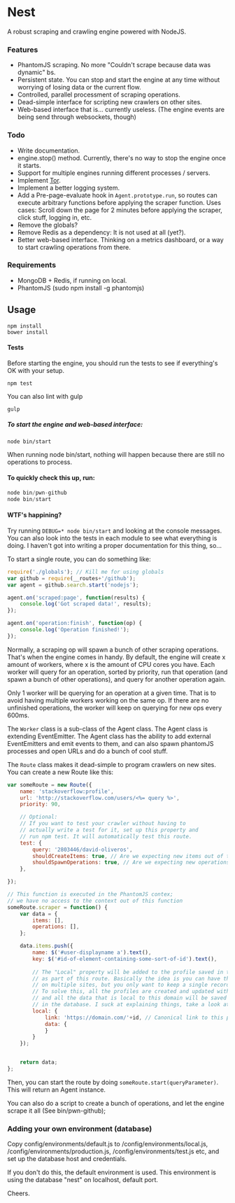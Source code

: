 Nest
==============

A robust scraping and crawling engine powered with NodeJS.

### Features

  * PhantomJS scraping. No more "Couldn't scrape because data was dynamic" bs.
  * Persistent state. You can stop and start the engine at any time without worrying of losing data or the current flow.
  * Controlled, parallel processment of scraping operations.
  * Dead-simple interface for scripting new crawlers on other sites.
  * Web-based interface that is... currently useless. (The engine events are being send through websockets, though)


### Todo

  * Write documentation.
  * engine.stop() method. Currently, there's no way to stop the engine once it starts.
  * Support for multiple engines running different processes / servers.
  * Implement [Tor](https://github.com/d-oliveros/node-tor-nightcrawler).
  * Implement a better logging system.
  * Add a Pre-page-evaluate hook in `Agent.prototype.run`, so routes can execute arbitrary functions before applying the scraper function. Uses cases: Scroll down the page for 2 minutes before applying the scraper, click stuff, logging in, etc.
  * Remove the globals?
  * Remove Redis as a dependency: It is not used at all (yet?).
  * Better web-based interface. Thinking on a metrics dashboard, or a way to start crawling operations from there.

### Requirements
  * MongoDB + Redis, if running on local.
  * PhantomJS (sudo npm install -g phantomjs)

## Usage

```
npm install
bower install
```

#### Tests

Before starting the engine, you should run the tests to see if everything's OK with your setup.

```
npm test
```

You can also lint with gulp
```
gulp
```

##### To start the engine and web-based interface:

```
node bin/start
```

When running node bin/start, nothing will happen because there are still no operations to process.

#### To quickly check this up, run:

```js
node bin/pwn-github
node bin/start
```

#### WTF's happining?

Try running `DEBUG=* node bin/start` and looking at the console messages. You can also look into the tests in each module to see what everything is doing. I haven't got into writing a proper documentation for this thing, so...

To start a single route, you can do something like:

```js
require('./globals'); // Kill me for using globals
var github = require(__routes+'/github');
var agent = github.search.start('nodejs');

agent.on('scraped:page', function(results) {
	console.log('Got scraped data!', results);
});

agent.on('operation:finish', function(op) {
	console.log('Operation finished!');
});
```

Normally, a scraping op will spawn a bunch of other scraping operations. That's when the engine comes in handy. By default, the engine will create x amount of workers, where x is the amount of CPU cores you have. Each worker will query for an operation, sorted by priority, run that operation (and spawn a bunch of other operations), and query for another operation again.

Only 1 worker will be querying for an operation at a given time. That is to avoid having multiple workers working on the same op. If there are no unfinished operations, the worker will keep on querying for new ops every 600ms.

The `Worker` class is a sub-class of the Agent class. The Agent class is extending EventEmitter. The Agent class has the ability to add external EventEmitters and emit events to them, and can also spawn phantomJS processes and open URLs and do a bunch of cool stuff.

The `Route` class makes it dead-simple to program crawlers on new sites. You can create a new Route like this:

```js
var someRoute = new Route({
	name: 'stackoverflow:profile',
	url: 'http://stackoverflow.com/users/<%= query %>',
	priority: 90,

	// Optional: 
	// If you want to test your crawler without having to 
	// actually write a test for it, set up this property and
	// run npm test. It will automatically test this route.
	test: {
		query: '2803446/david-oliveros',
		shouldCreateItems: true, // Are we expecting new items out of this route?
		shouldSpawnOperations: true, // Are we expecting new operations out of this route?
	},

});

// This function is executed in the PhantomJS contex;
// we have no access to the context out of this function
someRoute.scraper = function() {
	var data = {
		items: [],
		operations: [],
	};

	data.items.push({
		name: $('#user-displayname a').text(),
		key: $('#id-of-element-containing-some-sort-of-id').text(),
		
		// The "Local" property will be added to the profile saved in the database,
		// as part of this route. Basically the idea is you can have the same person
		// on multiple sites, but you only want to keep a single record for him.
		// To solve this, all the profiles are created and updated with a domain property,
		// and all the data that is local to this domain will be saved in a corresponding field
		// in the database. I suck at explaining things, take a look at the Profile schema to know more.
		local: {
			link: 'https://domain.com/'+id, // Canonical link to this piece of content
			data: {
			}
		}
	});


	return data;
};
```

Then, you can start the route by doing `someRoute.start(queryParameter)`. This will return an Agent instance.

You can also do a script to create a bunch of operations, and let the engine scrape it all (See bin/pwn-github);


### Adding your own environment (database)

Copy config/environments/default.js to /config/environments/local.js, /config/environments/production.js, /config/environments/test.js etc, and set up the database host and credentials.

If you don't do this, the default environment is used. This environment is using the database "nest" on localhost, default port.

Cheers.
